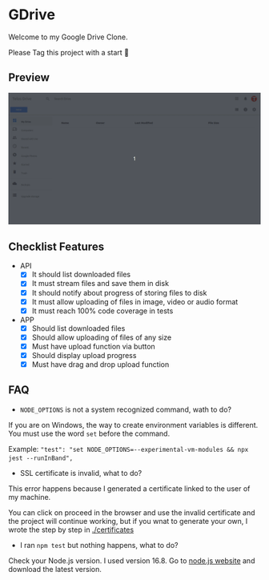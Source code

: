 # GDrive

Welcome to my Google Drive Clone.

Please Tag this project with a start 🌟

## Preview
<img src="./resources/demo.gif">

## Checklist Features
- API
  - [x] It should list downloaded files
  - [x] It must stream files and save them in disk
  - [x] It should notify about progress of storing files to disk
  - [x] It must allow uploading of files in image, video or audio format
  - [x] It must reach 100% code coverage in tests
- APP
  - [x] Should list downloaded files
  - [x] Should allow uploading of files of any size
  - [x] Must have upload function via button
  - [x] Should display upload progress
  - [x] Must have drag and drop upload function

## FAQ
- `NODE_OPTIONS` is not a system recognized command, wath to do?

If you are on Windows, the way to create environment variables is different. You must use the word `set` before the command.

Example: `"test": "set NODE_OPTIONS=--experimental-vm-modules && npx jest --runInBand",`

- SSL certificate is invalid, what to do?

This error happens because I generated a certificate linked to the user of my machine.

You can click on proceed in the browser and use the invalid certificate and the project will continue working, but if you wnat to generate your own, I wrote the step by step in [./certificates](https://github.com/Teloschet/gdrive/tree/main/certificates)

- I ran `npm test` but nothing happens, what to do?

Check your Node.js version. I used version 16.8. Go to [node.js website](nodejs.org) and download the latest version.
